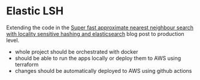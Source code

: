 # Elastic LSH

Extending the code in the [Super fast approximate nearest neighbour search with locality sensitive hashing and elasticsearch](https://harrisonpim.com/blog/super-fast-approximate-nearest-neighbour-search-with-locality-sensitive-hashing-and-elasticsearch) blog post to production level.

- whole project should be orchestrated with docker
- should be able to run the apps locally or deploy them to AWS using terraform
- changes should be automatically deployed to AWS using github actions
